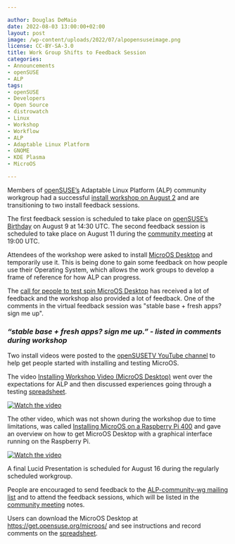 ```yaml
---

author: Douglas DeMaio
date: 2022-08-03 13:00:00+02:00
layout: post
image: /wp-content/uploads/2022/07/alpopensuseimage.png
license: CC-BY-SA-3.0
title: Work Group Shifts to Feedback Session 
categories:
- Announcements
- openSUSE
- ALP
tags:
- openSUSE
- Developers
- Open Source
- distrowatch
- Linux
- Workshop
- Workflow
- ALP
- Adaptable Linux Platform
- GNOME
- KDE Plasma
- MicroOS

---
```


Members of [openSUSE’s](https://www.opensuse.org/) Adaptable Linux Platform (ALP) community workgroup had a successful [install workshop on August 2](https://news.opensuse.org/2022/07/27/microos-install-workshop-feedback-sessions-planned/) and are transitioning to two install feedback sessions.

The first feedback session is scheduled to take place on [openSUSE’s Birthday](https://news.opensuse.org/2022/07/26/community-to-celebrate-os-birthday/) on August 9 at 14:30 UTC. The second feedback session is scheduled to take place on August 11 during the [community meeting](https://etherpad.opensuse.org/p/weeklymeeting) at 19:00 UTC.

Attendees of the workshop were asked to install [MicroOS Desktop](https://get.opensuse.org/microos/) and temporarily use it. This is being done to gain some feedback on how people use their Operating System, which allows the work groups to develop a frame of reference for how ALP can progress.

The [call for people to test spin MicroOS Desktop](https://news.opensuse.org/2022/07/19/microos-desktop-use-to-help-with-alp-feedback/) has received a lot of feedback and the workshop also provided a lot of feedback. One of the comments in the virtual feedback session was "stable base + fresh apps? sign me up".

### *“stable base + fresh apps? sign me up.” - listed in comments during workshop*

Two install videos were posted to the [openSUSETV YouTube channel](https://www.youtube.com/c/openSUSE) to help get people started with installing and testing MicroOS.

The video [Installing Workshop Video (MicroOS Desktop)](https://youtu.be/--hoHcNjWgE) went over the expectations for ALP and then discussed experiences going through a testing [spreadsheet](https://docs.google.com/spreadsheets/d/1AGKijKpKiJCB616-bHVoNQuhWHpQLHPWCb3m1p6gXPc/edit?usp=sharing). 

[![Watch the video](https://img.youtube.com/vi/--hoHcNjWgE/hqdefault.jpg)](https://youtu.be/--hoHcNjWgE)

The other video, which was not shown during the workshop due to time limitations, was called [Installing MicroOS on a Raspberry Pi 400](https://youtu.be/EY5-fYb8wGQ) and gave an overview on how to get MicroOS Desktop with a graphical interface running on the Raspberry Pi.

[![Watch the video](https://img.youtube.com/vi/EY5-fYb8wGQ/hqdefault.jpg)](https://youtu.be/EY5-fYb8wGQ)

A final Lucid Presentation is scheduled for August 16 during the regularly scheduled workgroup. 

People are encouraged to send feedback to the [ALP-community-wg mailing list](https://lists.opensuse.org/archives/list/alp-community-wg@lists.opensuse.org/) and to attend the feedback sessions, which will be listed in the [community meeting](https://etherpad.opensuse.org/p/weeklymeeting) notes.

Users can download the MicroOS Desktop at <https://get.opensuse.org/microos/> and see instructions and record comments on the [spreadsheet](https://docs.google.com/spreadsheets/d/1AGKijKpKiJCB616-bHVoNQuhWHpQLHPWCb3m1p6gXPc/edit?usp=sharing).

<meta name="openSUSE, ALP, Developers, sysadmin, user, Open Source, rolling release, gamers, superuser, distrowatch, hacker, Linux, Kernel, MicroOS, openSUSE, support" content="HTML,CSS,XML,JavaScript">
